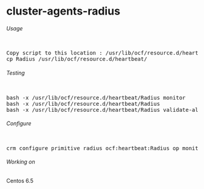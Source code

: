 # cluster-agents-radius
###### Usage 
<pre>

Copy script to this location : /usr/lib/ocf/resource.d/heartbeat/ 
cp Radius /usr/lib/ocf/resource.d/heartbeat/
</pre>

###### Testing 
<pre>

bash -x /usr/lib/ocf/resource.d/heartbeat/Radius monitor
bash -x /usr/lib/ocf/resource.d/heartbeat/Radius
bash -x /usr/lib/ocf/resource.d/heartbeat/Radius validate-all
</pre>

###### Configure
<pre>

crm configure primitive radius ocf:heartbeat:Radius op monitor interval="30 
</pre>

###### Working on 

Centos 6.5 


